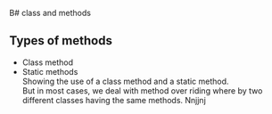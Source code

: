 B# class and methods
## Types of methods
- Class method 
- Static methods <br />
Showing the use of a class method and a static method.<br />
But in most cases, we deal with method over riding where by two different classes having the same methods.
Nnjjnj

